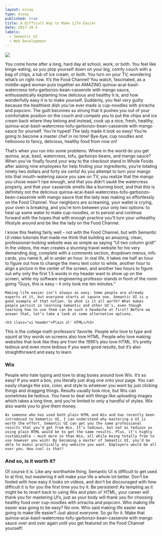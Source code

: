 ```yaml
---
layout: essay
type: essay
published: true
title: A Difficult Way to Make Life Easier
date: 2017-10-5
labels:
  - Semantic UI
  - Web Development
---
```


<img class="ui small right floated circular image" src="http://www.everydaydiabeticrecipes.com/master_images/MrFood/EDR%20Southwestern%20Chicken%20Casserole1.jpg">

  You come home after a long, hard day at school, work, or both. You feel like binge-eating, so you plop yourself down on your big, comfy couch with a bag of chips, a tub of ice cream, or both. You turn on your TV, wondering what’s on right now. It’s the Food Channel! You watch, fascinated, as a middle-aged woman puts together an AMAZING quinoa-acai-basil-watercress-tofu-garbonzo-bean-casserole with mango sauce, enthusiastically explaining how delicious and healthy it is, and how wonderfully easy it is to make yourself. Suddenly, you feel very guilty because the healthiest dish you’ve ever made is cup-noodles with sriracha and popcorn. The guilt becomes so strong that it pushes you out of your comfortable position on the couch and compels you to put the chips and ice cream back where they belong and instead, cook up a nice, fresh, healthy, quinoa-acai-basil-watercress-tofu-garbonzo-bean-casserole with mango sauce for yourself. You’re hyped! The lady made it look so easy! You’re going to become a master chef in no time! Bye-bye, cup noodles and hellooooo to fancy, delicious, healthy food from now on! 

  That’s when you run into some problems. Where in the world do you get quinoa, acai, basil, watercress, tofu, garbonzo beans, and mango sauce? When you’ve finally found your way to the checkout stand in Whole Foods after asking nine employees for help finding your ingredients, you’re totaling ninety two dollars and forty six cents! As you attempt to turn your mango into that mouth-watering sauce you saw on TV, you realize that the mango you chose wasn’t ripe enough, and that you didn’t sauté the watercress properly, and that your casserole smells like a burning boot, and that this is definitely not the delicious quinoa-acai-basil-watercress-tofu-garbonzo-bean-casserole with mango sauce that the lady was making so effortlessly on the Food Channel. Your neighbors are screaming, your wallet is crying, your oven is breaking, and you’re torn between your only two options: to heat up some water to make cup-noodles, or to persist and continue forward with the hopes that with enough practice you’ll turn your unhealthy lifestyle around and be like the lady on the Food Channel.

  I know this feeling fairly well – not with the Food Channel, but with Semantic UI video tutorials that made me think that building an amazing, clean, professional-looking website was as simple as saying “UI two column grid!” In the videos, the man creates a stunning travel website for his very demanding dog, complete with a comments section, dropdown menus, info cards, you name it, all in under an hour. In real life, it takes me half an hour to figure out how to change the menu text color to white, another hour to align a picture in the center of the screen, and another two hours to figure out why only the first 1.5 words in my header want to show up on the screen, while my software engineering professor stands in front of the room going “Guys, this is easy – it only took me ten minutes.”
  
	Making life easier isn’t always as easy. Some people are already experts at it, but everyone starts at square one. Semantic UI is a good example of that notion. So what is it all worth? What makes people persist in learning Semantic and other UI’s, even though learning how to use them can be such a headache at first? Before we answer that, let’s take a look at some alternative options.
  
	<h3 class="ui header">Plain ol' HTML</h3>
  This is the college math professors’ favorite. People who love to type and squint at tiny words on screens also love HTML. People who love making websites that look like they are from the 1990’s also love HTML. It’s pretty tedious and even more tedious if you want good results, but it’s also straightforward and easy to learn.
  
  <h3 class="ui header">Wix</h3>
	People who hate typing and love to drag boxes around love Wix. It’s so easy! If you want a box, you literally just drag one onto your page. You can easily change the size, color, and style to whatever you want by just clicking things and dragging things. Results usually look nice, but Wix can sometimes be tedious. You have to deal with things like uploading images which takes a long time, and you’re limited to only a handful of styles. Wix also wants you to give them money.
  
	As someone who has used both plain HTML and Wix and has recently been introduced to Semantic UI, I can understand why mastering a UI is worth the effort. Semantic UI can get you the same professional results that you’d get from Wix. It’s tedious, but not as tedious as using plain HTML would be to get the same results. Plus, it’s highly customizable – much more so than Wix, all while being totally free to use however you wish! By becoming a master of Semantic UI, you’d be able to mimic practically any website you want. Employers would be all over you. How cool is that?
  
<h3 class="ui header">And so, is it worth it?</h3>
  Of course it is. Like any worthwhile thing, Semantic UI is difficult to get used to at first, but mastering it will make your life a whole lot better. Don’t be fooled with how easy it looks on videos, and don’t be discouraged with how difficult it is for you the first time you try it. Be persistent! As tempting as it might be to revert back to using Wix and plain ol’ HTML, your career will thank you for mastering UI’s, just as your body will thank you for choosing healthy food over cup-noodles with sriracha and popcorn. Who making life easier was going to be easy? No one. Who said making life easier was going to make life easier? Just about everyone. So go for it. Make that quinoa-acai-basil-watercress-tofu-garbonzo-bean-casserole with mango sauce over and over again until you get featured on the Food Channel yourself!

